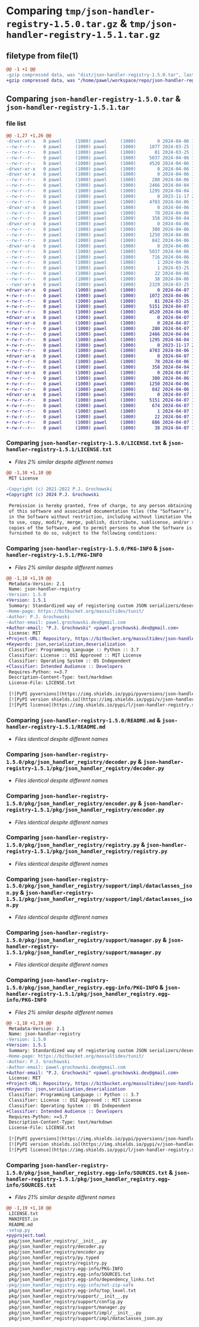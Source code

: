 # Comparing `tmp/json-handler-registry-1.5.0.tar.gz` & `tmp/json-handler-registry-1.5.1.tar.gz`

## filetype from file(1)

```diff
@@ -1 +1 @@
-gzip compressed data, was "dist/json-handler-registry-1.5.0.tar", last modified: Sat Apr  6 14:00:49 2024, max compression
+gzip compressed data, was "/home/pawel/workspace/repo/json-handler-registry/dist/.tmp-k9ira1lo/json-handler-registry-1.5.1.tar", last modified: Sun Apr  7 16:56:55 2024, max compression
```

## Comparing `json-handler-registry-1.5.0.tar` & `json-handler-registry-1.5.1.tar`

### file list

```diff
@@ -1,27 +1,26 @@
-drwxr-xr-x   0 pawel     (1000) pawel     (1000)        0 2024-04-06 14:00:49.000000 json-handler-registry-1.5.0/
--rw-r--r--   0 pawel     (1000) pawel     (1000)     1077 2024-03-25 18:49:27.000000 json-handler-registry-1.5.0/LICENSE.txt
--rw-r--r--   0 pawel     (1000) pawel     (1000)       81 2024-03-25 19:02:47.000000 json-handler-registry-1.5.0/MANIFEST.in
--rw-r--r--   0 pawel     (1000) pawel     (1000)     5037 2024-04-06 14:00:49.000000 json-handler-registry-1.5.0/PKG-INFO
--rw-r--r--   0 pawel     (1000) pawel     (1000)     4520 2024-04-06 13:57:30.000000 json-handler-registry-1.5.0/README.md
-drwxr-xr-x   0 pawel     (1000) pawel     (1000)        0 2024-04-06 14:00:49.000000 json-handler-registry-1.5.0/pkg/
-drwxr-xr-x   0 pawel     (1000) pawel     (1000)        0 2024-04-06 14:00:49.000000 json-handler-registry-1.5.0/pkg/json_handler_registry/
--rw-r--r--   0 pawel     (1000) pawel     (1000)      280 2024-04-06 13:55:25.000000 json-handler-registry-1.5.0/pkg/json_handler_registry/__init__.py
--rw-r--r--   0 pawel     (1000) pawel     (1000)     2466 2024-04-04 15:46:19.000000 json-handler-registry-1.5.0/pkg/json_handler_registry/decoder.py
--rw-r--r--   0 pawel     (1000) pawel     (1000)     1295 2024-04-04 15:46:10.000000 json-handler-registry-1.5.0/pkg/json_handler_registry/encoder.py
--rw-r--r--   0 pawel     (1000) pawel     (1000)        0 2023-11-17 22:27:43.000000 json-handler-registry-1.5.0/pkg/json_handler_registry/py.typed
--rw-r--r--   0 pawel     (1000) pawel     (1000)     4703 2024-04-06 13:54:01.000000 json-handler-registry-1.5.0/pkg/json_handler_registry/registry.py
-drwxr-xr-x   0 pawel     (1000) pawel     (1000)        0 2024-04-06 14:00:49.000000 json-handler-registry-1.5.0/pkg/json_handler_registry/support/
--rw-r--r--   0 pawel     (1000) pawel     (1000)       78 2024-04-06 13:53:39.000000 json-handler-registry-1.5.0/pkg/json_handler_registry/support/__init__.py
--rw-r--r--   0 pawel     (1000) pawel     (1000)      358 2024-04-04 15:57:40.000000 json-handler-registry-1.5.0/pkg/json_handler_registry/support/config.py
-drwxr-xr-x   0 pawel     (1000) pawel     (1000)        0 2024-04-06 14:00:49.000000 json-handler-registry-1.5.0/pkg/json_handler_registry/support/impl/
--rw-r--r--   0 pawel     (1000) pawel     (1000)      380 2024-04-06 13:54:11.000000 json-handler-registry-1.5.0/pkg/json_handler_registry/support/impl/__init__.py
--rw-r--r--   0 pawel     (1000) pawel     (1000)     1250 2024-04-06 13:41:51.000000 json-handler-registry-1.5.0/pkg/json_handler_registry/support/impl/dataclasses_json.py
--rw-r--r--   0 pawel     (1000) pawel     (1000)      842 2024-04-06 13:53:19.000000 json-handler-registry-1.5.0/pkg/json_handler_registry/support/manager.py
-drwxr-xr-x   0 pawel     (1000) pawel     (1000)        0 2024-04-06 14:00:49.000000 json-handler-registry-1.5.0/pkg/json_handler_registry.egg-info/
--rw-r--r--   0 pawel     (1000) pawel     (1000)     5037 2024-04-06 14:00:49.000000 json-handler-registry-1.5.0/pkg/json_handler_registry.egg-info/PKG-INFO
--rw-r--r--   0 pawel     (1000) pawel     (1000)      716 2024-04-06 14:00:49.000000 json-handler-registry-1.5.0/pkg/json_handler_registry.egg-info/SOURCES.txt
--rw-r--r--   0 pawel     (1000) pawel     (1000)        1 2024-04-06 14:00:49.000000 json-handler-registry-1.5.0/pkg/json_handler_registry.egg-info/dependency_links.txt
--rw-r--r--   0 pawel     (1000) pawel     (1000)        1 2024-03-25 19:03:21.000000 json-handler-registry-1.5.0/pkg/json_handler_registry.egg-info/not-zip-safe
--rw-r--r--   0 pawel     (1000) pawel     (1000)       22 2024-04-06 14:00:49.000000 json-handler-registry-1.5.0/pkg/json_handler_registry.egg-info/top_level.txt
--rw-r--r--   0 pawel     (1000) pawel     (1000)       38 2024-04-06 14:00:49.000000 json-handler-registry-1.5.0/setup.cfg
--rwxr-xr-x   0 pawel     (1000) pawel     (1000)     2329 2024-03-25 19:37:00.000000 json-handler-registry-1.5.0/setup.py
+drwxr-xr-x   0 pawel     (1000) pawel     (1000)        0 2024-04-07 16:56:55.000000 json-handler-registry-1.5.1/
+-rw-r--r--   0 pawel     (1000) pawel     (1000)     1072 2024-04-06 19:49:23.000000 json-handler-registry-1.5.1/LICENSE.txt
+-rw-r--r--   0 pawel     (1000) pawel     (1000)       81 2024-03-25 19:02:47.000000 json-handler-registry-1.5.1/MANIFEST.in
+-rw-r--r--   0 pawel     (1000) pawel     (1000)     5151 2024-04-07 16:56:55.000000 json-handler-registry-1.5.1/PKG-INFO
+-rw-r--r--   0 pawel     (1000) pawel     (1000)     4520 2024-04-06 13:57:30.000000 json-handler-registry-1.5.1/README.md
+drwxr-xr-x   0 pawel     (1000) pawel     (1000)        0 2024-04-07 16:56:55.000000 json-handler-registry-1.5.1/pkg/
+drwxr-xr-x   0 pawel     (1000) pawel     (1000)        0 2024-04-07 16:56:55.000000 json-handler-registry-1.5.1/pkg/json_handler_registry/
+-rw-r--r--   0 pawel     (1000) pawel     (1000)      280 2024-04-07 16:55:52.000000 json-handler-registry-1.5.1/pkg/json_handler_registry/__init__.py
+-rw-r--r--   0 pawel     (1000) pawel     (1000)     2466 2024-04-04 15:46:19.000000 json-handler-registry-1.5.1/pkg/json_handler_registry/decoder.py
+-rw-r--r--   0 pawel     (1000) pawel     (1000)     1295 2024-04-04 15:46:10.000000 json-handler-registry-1.5.1/pkg/json_handler_registry/encoder.py
+-rw-r--r--   0 pawel     (1000) pawel     (1000)        0 2023-11-17 22:27:43.000000 json-handler-registry-1.5.1/pkg/json_handler_registry/py.typed
+-rw-r--r--   0 pawel     (1000) pawel     (1000)     4703 2024-04-06 13:54:01.000000 json-handler-registry-1.5.1/pkg/json_handler_registry/registry.py
+drwxr-xr-x   0 pawel     (1000) pawel     (1000)        0 2024-04-07 16:56:55.000000 json-handler-registry-1.5.1/pkg/json_handler_registry/support/
+-rw-r--r--   0 pawel     (1000) pawel     (1000)       78 2024-04-06 13:53:39.000000 json-handler-registry-1.5.1/pkg/json_handler_registry/support/__init__.py
+-rw-r--r--   0 pawel     (1000) pawel     (1000)      358 2024-04-04 15:57:40.000000 json-handler-registry-1.5.1/pkg/json_handler_registry/support/config.py
+drwxr-xr-x   0 pawel     (1000) pawel     (1000)        0 2024-04-07 16:56:55.000000 json-handler-registry-1.5.1/pkg/json_handler_registry/support/impl/
+-rw-r--r--   0 pawel     (1000) pawel     (1000)      380 2024-04-06 13:54:11.000000 json-handler-registry-1.5.1/pkg/json_handler_registry/support/impl/__init__.py
+-rw-r--r--   0 pawel     (1000) pawel     (1000)     1250 2024-04-06 13:41:51.000000 json-handler-registry-1.5.1/pkg/json_handler_registry/support/impl/dataclasses_json.py
+-rw-r--r--   0 pawel     (1000) pawel     (1000)      842 2024-04-06 13:53:19.000000 json-handler-registry-1.5.1/pkg/json_handler_registry/support/manager.py
+drwxr-xr-x   0 pawel     (1000) pawel     (1000)        0 2024-04-07 16:56:55.000000 json-handler-registry-1.5.1/pkg/json_handler_registry.egg-info/
+-rw-r--r--   0 pawel     (1000) pawel     (1000)     5151 2024-04-07 16:56:55.000000 json-handler-registry-1.5.1/pkg/json_handler_registry.egg-info/PKG-INFO
+-rw-r--r--   0 pawel     (1000) pawel     (1000)      674 2024-04-07 16:56:55.000000 json-handler-registry-1.5.1/pkg/json_handler_registry.egg-info/SOURCES.txt
+-rw-r--r--   0 pawel     (1000) pawel     (1000)        1 2024-04-07 16:56:55.000000 json-handler-registry-1.5.1/pkg/json_handler_registry.egg-info/dependency_links.txt
+-rw-r--r--   0 pawel     (1000) pawel     (1000)       22 2024-04-07 16:56:55.000000 json-handler-registry-1.5.1/pkg/json_handler_registry.egg-info/top_level.txt
+-rw-r--r--   0 pawel     (1000) pawel     (1000)      886 2024-04-07 16:51:30.000000 json-handler-registry-1.5.1/pyproject.toml
+-rw-r--r--   0 pawel     (1000) pawel     (1000)       38 2024-04-07 16:56:55.000000 json-handler-registry-1.5.1/setup.cfg
```

### Comparing `json-handler-registry-1.5.0/LICENSE.txt` & `json-handler-registry-1.5.1/LICENSE.txt`

 * *Files 2% similar despite different names*

```diff
@@ -1,10 +1,10 @@
 MIT License
 
-Copyright (c) 2021-2022 P.J. Grochowski
+Copyright (c) 2024 P.J. Grochowski
 
 Permission is hereby granted, free of charge, to any person obtaining a copy
 of this software and associated documentation files (the "Software"), to deal
 in the Software without restriction, including without limitation the rights
 to use, copy, modify, merge, publish, distribute, sublicense, and/or sell
 copies of the Software, and to permit persons to whom the Software is
 furnished to do so, subject to the following conditions:
```

### Comparing `json-handler-registry-1.5.0/PKG-INFO` & `json-handler-registry-1.5.1/PKG-INFO`

 * *Files 2% similar despite different names*

```diff
@@ -1,18 +1,19 @@
 Metadata-Version: 2.1
 Name: json-handler-registry
-Version: 1.5.0
+Version: 1.5.1
 Summary: Standardized way of registering custom JSON serializers/deserializers.
-Home-page: https://bitbucket.org/massultidev/tunit/
-Author: P.J. Grochowski
-Author-email: pawel.grochowski.dev@gmail.com
+Author-email: "P.J. Grochowski" <pawel.grochowski.dev@gmail.com>
 License: MIT
+Project-URL: Repository, https://bitbucket.org/massultidev/json-handler-registry
+Keywords: json,serialization,deserialization
 Classifier: Programming Language :: Python :: 3.7
 Classifier: License :: OSI Approved :: MIT License
 Classifier: Operating System :: OS Independent
+Classifier: Intended Audience :: Developers
 Requires-Python: >=3.7
 Description-Content-Type: text/markdown
 License-File: LICENSE.txt
 
 [![PyPI pyversions](https://img.shields.io/pypi/pyversions/json-handler-registry.svg)](https://pypi.python.org/pypi/json-handler-registry)
 [![PyPI version shields.io](https://img.shields.io/pypi/v/json-handler-registry.svg)](https://pypi.python.org/pypi/json-handler-registry)
 [![PyPI license](https://img.shields.io/pypi/l/json-handler-registry.svg)](https://pypi.python.org/pypi/json-handler-registry)
```

### Comparing `json-handler-registry-1.5.0/README.md` & `json-handler-registry-1.5.1/README.md`

 * *Files identical despite different names*

### Comparing `json-handler-registry-1.5.0/pkg/json_handler_registry/decoder.py` & `json-handler-registry-1.5.1/pkg/json_handler_registry/decoder.py`

 * *Files identical despite different names*

### Comparing `json-handler-registry-1.5.0/pkg/json_handler_registry/encoder.py` & `json-handler-registry-1.5.1/pkg/json_handler_registry/encoder.py`

 * *Files identical despite different names*

### Comparing `json-handler-registry-1.5.0/pkg/json_handler_registry/registry.py` & `json-handler-registry-1.5.1/pkg/json_handler_registry/registry.py`

 * *Files identical despite different names*

### Comparing `json-handler-registry-1.5.0/pkg/json_handler_registry/support/impl/dataclasses_json.py` & `json-handler-registry-1.5.1/pkg/json_handler_registry/support/impl/dataclasses_json.py`

 * *Files identical despite different names*

### Comparing `json-handler-registry-1.5.0/pkg/json_handler_registry/support/manager.py` & `json-handler-registry-1.5.1/pkg/json_handler_registry/support/manager.py`

 * *Files identical despite different names*

### Comparing `json-handler-registry-1.5.0/pkg/json_handler_registry.egg-info/PKG-INFO` & `json-handler-registry-1.5.1/pkg/json_handler_registry.egg-info/PKG-INFO`

 * *Files 2% similar despite different names*

```diff
@@ -1,18 +1,19 @@
 Metadata-Version: 2.1
 Name: json-handler-registry
-Version: 1.5.0
+Version: 1.5.1
 Summary: Standardized way of registering custom JSON serializers/deserializers.
-Home-page: https://bitbucket.org/massultidev/tunit/
-Author: P.J. Grochowski
-Author-email: pawel.grochowski.dev@gmail.com
+Author-email: "P.J. Grochowski" <pawel.grochowski.dev@gmail.com>
 License: MIT
+Project-URL: Repository, https://bitbucket.org/massultidev/json-handler-registry
+Keywords: json,serialization,deserialization
 Classifier: Programming Language :: Python :: 3.7
 Classifier: License :: OSI Approved :: MIT License
 Classifier: Operating System :: OS Independent
+Classifier: Intended Audience :: Developers
 Requires-Python: >=3.7
 Description-Content-Type: text/markdown
 License-File: LICENSE.txt
 
 [![PyPI pyversions](https://img.shields.io/pypi/pyversions/json-handler-registry.svg)](https://pypi.python.org/pypi/json-handler-registry)
 [![PyPI version shields.io](https://img.shields.io/pypi/v/json-handler-registry.svg)](https://pypi.python.org/pypi/json-handler-registry)
 [![PyPI license](https://img.shields.io/pypi/l/json-handler-registry.svg)](https://pypi.python.org/pypi/json-handler-registry)
```

### Comparing `json-handler-registry-1.5.0/pkg/json_handler_registry.egg-info/SOURCES.txt` & `json-handler-registry-1.5.1/pkg/json_handler_registry.egg-info/SOURCES.txt`

 * *Files 21% similar despite different names*

```diff
@@ -1,19 +1,18 @@
 LICENSE.txt
 MANIFEST.in
 README.md
-setup.py
+pyproject.toml
 pkg/json_handler_registry/__init__.py
 pkg/json_handler_registry/decoder.py
 pkg/json_handler_registry/encoder.py
 pkg/json_handler_registry/py.typed
 pkg/json_handler_registry/registry.py
 pkg/json_handler_registry.egg-info/PKG-INFO
 pkg/json_handler_registry.egg-info/SOURCES.txt
 pkg/json_handler_registry.egg-info/dependency_links.txt
-pkg/json_handler_registry.egg-info/not-zip-safe
 pkg/json_handler_registry.egg-info/top_level.txt
 pkg/json_handler_registry/support/__init__.py
 pkg/json_handler_registry/support/config.py
 pkg/json_handler_registry/support/manager.py
 pkg/json_handler_registry/support/impl/__init__.py
 pkg/json_handler_registry/support/impl/dataclasses_json.py
```

